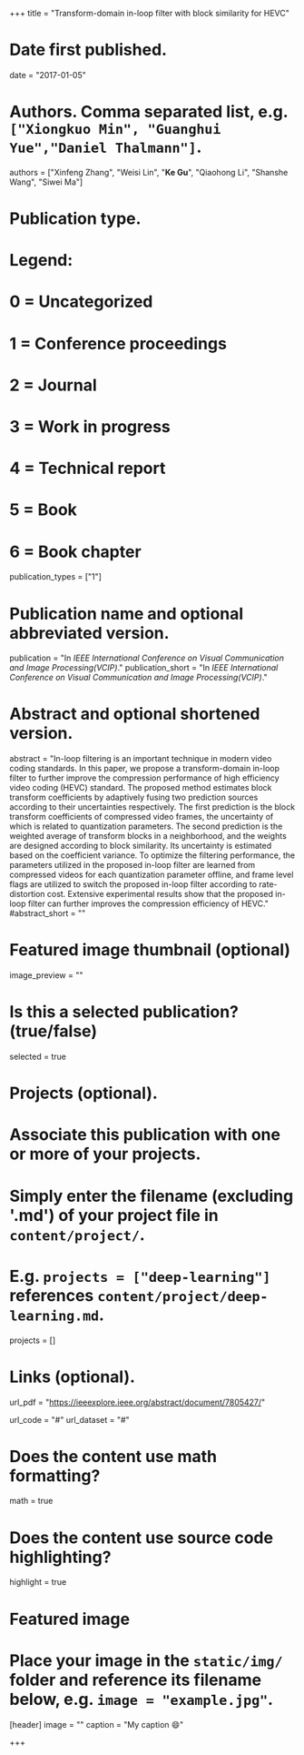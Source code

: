 +++
title = "Transform-domain in-loop filter with block similarity for HEVC"

# Date first published.
date = "2017-01-05"

# Authors. Comma separated list, e.g. `["Xiongkuo Min", "Guanghui Yue","Daniel Thalmann"]`.
authors = ["Xinfeng Zhang", "Weisi Lin", "**Ke Gu**", "Qiaohong Li", "Shanshe Wang", "Siwei Ma"]
# Publication type.
# Legend:
# 0 = Uncategorized
# 1 = Conference proceedings
# 2 = Journal
# 3 = Work in progress
# 4 = Technical report
# 5 = Book
# 6 = Book chapter
publication_types = ["1"]

# Publication name and optional abbreviated version.
publication = "In *IEEE International Conference on Visual Communication and Image Processing(VCIP)*."
publication_short = "In *IEEE International Conference on Visual Communication and Image Processing(VCIP)*."

# Abstract and optional shortened version.
abstract = "In-loop filtering is an important technique in modern video coding standards. In this paper, we propose a transform-domain in-loop filter to further improve the compression performance of high efficiency video coding (HEVC) standard. The proposed method estimates block transform coefficients by adaptively fusing two prediction sources according to their uncertainties respectively. The first prediction is the block transform coefficients of compressed video frames, the uncertainty of which is related to quantization parameters. The second prediction is the weighted average of transform blocks in a neighborhood, and the weights are designed according to block similarity. Its uncertainty is estimated based on the coefficient variance. To optimize the filtering performance, the parameters utilized in the proposed in-loop filter are learned from compressed videos for each quantization parameter offline, and frame level flags are utilized to switch the proposed in-loop filter according to rate-distortion cost. Extensive experimental results show that the proposed in-loop filter can further improves the compression efficiency of HEVC."
#abstract_short = ""

# Featured image thumbnail (optional)
image_preview = ""

# Is this a selected publication? (true/false)
selected = true

# Projects (optional).
#   Associate this publication with one or more of your projects.
#   Simply enter the filename (excluding '.md') of your project file in `content/project/`.
#   E.g. `projects = ["deep-learning"]` references `content/project/deep-learning.md`.
projects = []

# Links (optional).
url_pdf = "https://ieeexplore.ieee.org/abstract/document/7805427/"

url_code = "#"
url_dataset = "#"


# Does the content use math formatting?
math = true

# Does the content use source code highlighting?
highlight = true

# Featured image
# Place your image in the `static/img/` folder and reference its filename below, e.g. `image = "example.jpg"`.
[header]
image = ""
caption = "My caption 😄"

+++
